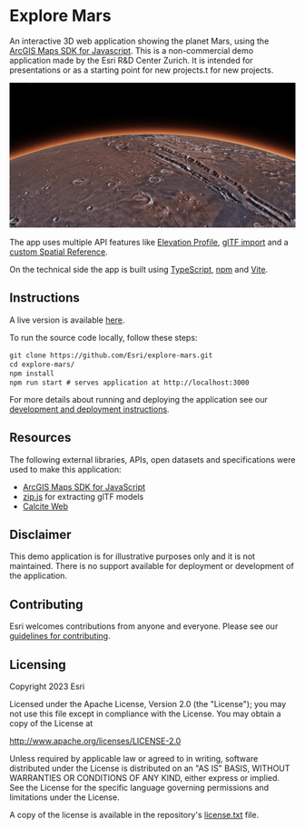 # Explore Mars

An interactive 3D web application showing the planet Mars, using the [ArcGIS Maps SDK for Javascript](https://developers.arcgis.com/javascript/). This is a non-commercial demo application made by the Esri R&D Center Zurich. It is intended for presentations or as a starting point for new projects.t for new projects.

[![screenshot](./screenshot.jpg)](https://esri.github.io/explore-mars)

The app uses multiple API features like [Elevation Profile](https://developers.arcgis.com/javascript/latest/api-reference/esri-widgets-ElevationProfile.html), [glTF import](https://developers.arcgis.com/javascript/latest/sample-code/import-gltf/index.html) and a [custom Spatial Reference](https://developers.arcgis.com/javascript/latest/api-reference/esri-geometry-SpatialReference.html).

On the technical side the app is built using [TypeScript](https://www.typescriptlang.org/), [npm](https://www.npmjs.com/) and [Vite](https://vitejs.dev/).

## Instructions

A live version is available [here](https://esri.github.io/explore-mars).

To run the source code locally, follow these steps:

```
git clone https://github.com/Esri/explore-mars.git
cd explore-mars/
npm install
npm run start # serves application at http://localhost:3000
```

For more details about running and deploying the application see our [development and deployment instructions](./DEVELOP_AND_DEPLOY.md).

## Resources

The following external libraries, APIs, open datasets and specifications were used to make this application:

- [ArcGIS Maps SDK for JavaScript](https://developers.arcgis.com/javascript/)
- [zip.js](https://gildas-lormeau.github.io/zip.js/) for extracting glTF models
- [Calcite Web](http://esri.github.io/calcite-web/)

## Disclaimer

This demo application is for illustrative purposes only and it is not maintained. There is no support available for deployment or development of the application.

## Contributing

Esri welcomes contributions from anyone and everyone. Please see our [guidelines for contributing](https://github.com/esri/contributing).

## Licensing

Copyright 2023 Esri

Licensed under the Apache License, Version 2.0 (the "License");
you may not use this file except in compliance with the License.
You may obtain a copy of the License at

http://www.apache.org/licenses/LICENSE-2.0

Unless required by applicable law or agreed to in writing, software
distributed under the License is distributed on an "AS IS" BASIS,
WITHOUT WARRANTIES OR CONDITIONS OF ANY KIND, either express or implied.
See the License for the specific language governing permissions and
limitations under the License.

A copy of the license is available in the repository's [license.txt](./license.txt) file.
